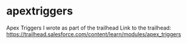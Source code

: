 # apextriggers
Apex Triggers I wrote as part of the trailhead
Link to the trailhead: https://trailhead.salesforce.com/content/learn/modules/apex_triggers
